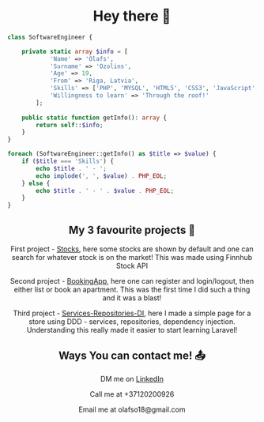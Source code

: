 <h1 align="center">Hey there 👋</h1>

```php
class SoftwareEngineer {

    private static array $info = [
            'Name' => 'Olafs',
            'Surname' => 'Ozolins',
            'Age' => 19,
            'From' => 'Riga, Latvia',
            'Skills' => ['PHP', 'MYSQL', 'HTML5', 'CSS3', 'JavaScript', 'LARAVEL', 'COMPOSER', 'GIT'],
            'Willingness to learn' => 'Through the roof!'
        ];
    
    public static function getInfo(): array {
        return self::$info;
    }
}

foreach (SoftwareEngineer::getInfo() as $title => $value) {
    if ($title === 'Skills') {
        echo $title . ' - ';
        echo implode(', ', $value) . PHP_EOL;
    } else {
        echo $title . ' - ' . $value . PHP_EOL;
    }
}
```
<h2 align="center">My 3 favourite projects 🔧</h2>
<div align="center">
  <p>First project - <a href="https://github.com/olafsoz/StocksHW">Stocks</a>, here some stocks are shown by default and one can search for whatever stock is on the market! This was made using Finnhub Stock API</p>
  <p>Second project - <a href="https://github.com/olafsoz/BookingApp">BookingApp</a>, here one can register and login/logout, then either list or book an apartment. This was the first time I did such a thing and it was a blast!</p>
  <p>Third project - <a href="https://github.com/olafsoz/Services-Repositories-DI">Services-Repositories-DI</a>, here I made a simple page for a store using DDD - services, repositories, dependency injection. Understanding this really made it easier to start learning Laravel!</p>
</div>
<h2 align="center">Ways You can contact me! 📤</h2>
<div align="center">
  <p>DM me on <a href="https://www.linkedin.com/in/olafs-ozolins-77342a233/">LinkedIn</a></p>
  <p>Call me at +37120200926</p>
  <p>Email me at olafso18@gmail.com</p>
</div>  
